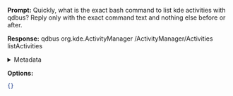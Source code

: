 **Prompt:**
Quickly, what is the exact bash command to list kde activities with qdbus?
Reply only with the exact command text and nothing else before or after.

**Response:**
qdbus org.kde.ActivityManager /ActivityManager/Activities listActivities

<details><summary>Metadata</summary>

- Duration: 1838 ms
- Datetime: 2023-07-19T16:38:33.470647
- Model: gpt-3.5-turbo-0613

</details>

**Options:**
```json
{}
```

